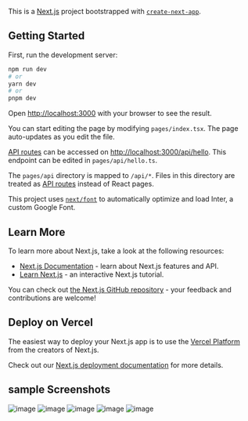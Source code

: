 This is a [Next.js](https://nextjs.org/) project bootstrapped with [`create-next-app`](https://github.com/vercel/next.js/tree/canary/packages/create-next-app).

## Getting Started

First, run the development server:

```bash
npm run dev
# or
yarn dev
# or
pnpm dev
```

Open [http://localhost:3000](http://localhost:3000) with your browser to see the result.

You can start editing the page by modifying `pages/index.tsx`. The page auto-updates as you edit the file.

[API routes](https://nextjs.org/docs/api-routes/introduction) can be accessed on [http://localhost:3000/api/hello](http://localhost:3000/api/hello). This endpoint can be edited in `pages/api/hello.ts`.

The `pages/api` directory is mapped to `/api/*`. Files in this directory are treated as [API routes](https://nextjs.org/docs/api-routes/introduction) instead of React pages.

This project uses [`next/font`](https://nextjs.org/docs/basic-features/font-optimization) to automatically optimize and load Inter, a custom Google Font.

## Learn More

To learn more about Next.js, take a look at the following resources:

- [Next.js Documentation](https://nextjs.org/docs) - learn about Next.js features and API.
- [Learn Next.js](https://nextjs.org/learn) - an interactive Next.js tutorial.

You can check out [the Next.js GitHub repository](https://github.com/vercel/next.js/) - your feedback and contributions are welcome!

## Deploy on Vercel

The easiest way to deploy your Next.js app is to use the [Vercel Platform](https://vercel.com/new?utm_medium=default-template&filter=next.js&utm_source=create-next-app&utm_campaign=create-next-app-readme) from the creators of Next.js.

Check out our [Next.js deployment documentation](https://nextjs.org/docs/deployment) for more details.

## sample Screenshots
![image](https://user-images.githubusercontent.com/98447451/224725011-8dff776d-eb6e-4bfd-9bdc-78e459286c69.png)
![image](https://user-images.githubusercontent.com/98447451/224725245-9e9f3853-4d81-4bb3-b545-b3f042310053.png)
![image](https://user-images.githubusercontent.com/98447451/224725334-e614c988-8c6b-4d51-9bb4-dc6c26a6e3a1.png)
![image](https://user-images.githubusercontent.com/98447451/224725415-93af3388-b21f-4b32-b163-c58252b53b22.png)
![image](https://user-images.githubusercontent.com/98447451/224725584-76fcf434-0860-49cc-b86e-da38970e4aa2.png)





